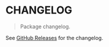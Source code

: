 # CHANGELOG

> Package changelog.

See [GitHub Releases](https://github.com/stdlib-js/stats-base-meankbn2/releases) for the changelog.